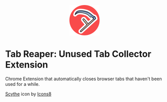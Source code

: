 <p align="center">
  <img src="./src/icons/icon-active-96.png" />
</p>

# Tab Reaper: Unused Tab Collector Extension

Chrome Extension that automatically closes browser tabs that haven't
been used for a while.

[Scythe](https://icons8.com/icon/3kG9VMNDb2FM/scythe) icon by [Icons8](https://icons8.com)
